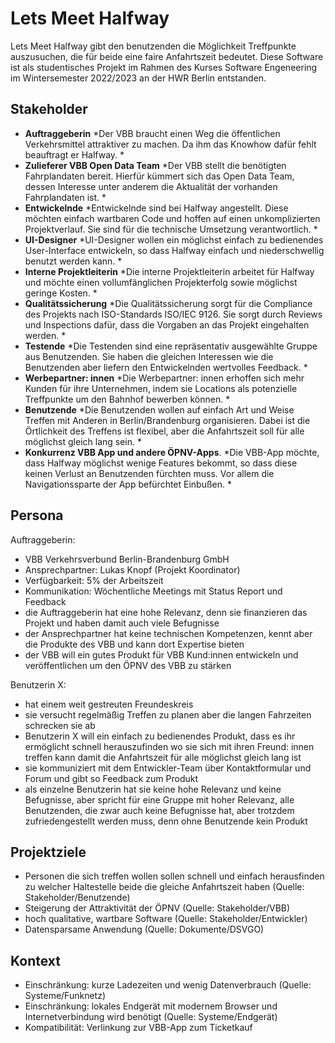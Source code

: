 # Lets Meet Halfway

Lets Meet Halfway gibt den benutzenden die Möglichkeit Treffpunkte auszusuchen, die für beide eine faire Anfahrtszeit bedeutet. Diese Software ist als studentisches Projekt im Rahmen des Kurses Software Engeneering im Wintersemester 2022/2023 an der HWR Berlin entstanden.

## Stakeholder
- **Auftraggeberin** *Der VBB braucht einen Weg die öffentlichen Verkehrsmittel attraktiver zu machen. Da ihm das Knowhow dafür fehlt beauftragt er Halfway. *
- **Zulieferer VBB Open Data Team** *Der VBB stellt die benötigten Fahrplandaten bereit. Hierfür kümmert sich das Open Data Team, dessen Interesse unter anderem die Aktualität der vorhanden Fahrplandaten ist. *
- **Entwickelnde** *Entwickelnde sind bei Halfway angestellt. Diese möchten einfach wartbaren Code und hoffen auf einen unkomplizierten Projektverlauf. Sie sind für die technische Umsetzung verantwortlich. *
- **UI-Designer** *UI-Designer wollen ein möglichst einfach zu bedienendes User-Interface entwickeln, so dass Halfway einfach und niederschwellig benutzt werden kann. *
- **Interne Projektleiterin** *Die interne Projektleiterin arbeitet für Halfway und möchte einen vollumfänglichen Projekterfolg sowie möglichst geringe Kosten. *
- **Qualitätssicherung** *Die Qualitätssicherung sorgt für die Compliance des Projekts nach ISO-Standards ISO/IEC 9126. Sie sorgt durch Reviews und Inspections dafür, dass die Vorgaben an das Projekt eingehalten werden. *
- **Testende** *Die Testenden sind eine repräsentativ ausgewählte Gruppe aus Benutzenden. Sie haben die gleichen Interessen wie die Benutzenden aber liefern den Entwickelnden wertvolles Feedback. *
- **Werbepartner: innen** *Die Werbepartner: innen erhoffen sich mehr Kunden für ihre Unternehmen, indem sie Locations als potenzielle Treffpunkte um den Bahnhof bewerben können. *
- **Benutzende** *Die Benutzenden wollen auf einfach Art und Weise Treffen mit Anderen in Berlin/Brandenburg organisieren. Dabei ist die Örtlichkeit des Treffens ist flexibel, aber die Anfahrtszeit soll für alle möglichst gleich lang sein. *
- **Konkurrenz VBB App und andere ÖPNV-Apps**. *Die VBB-App möchte, dass Halfway möglichst wenige Features bekommt, so dass diese keinen Verlust an Benutzenden fürchten muss. Vor allem die Navigationssparte der App befürchtet Einbußen. *

## Persona
Auftraggeberin:
  - VBB Verkehrsverbund Berlin-Brandenburg GmbH
  - Ansprechpartner: Lukas Knopf (Projekt Koordinator)
  - Verfügbarkeit: 5% der Arbeitszeit
  - Kommunikation: Wöchentliche Meetings mit Status Report und Feedback
  - die Auftraggeberin hat eine hohe Relevanz, denn sie finanzieren das Projekt und haben damit auch viele Befugnisse
  - der Ansprechpartner hat keine technischen Kompetenzen, kennt aber die Produkte des VBB und kann dort Expertise bieten
  - der VBB will ein gutes Produkt für VBB Kund:innen entwickeln und veröffentlichen um den ÖPNV des VBB zu stärken 

Benutzerin X:
- hat einem weit gestreuten Freundeskreis
- sie versucht regelmäßig Treffen zu planen aber die langen Fahrzeiten schrecken sie ab
- Benutzerin X will ein einfach zu bedienendes Produkt, dass es ihr ermöglicht schnell herauszufinden wo sie sich mit ihren Freund: innen treffen kann damit die Anfahrtszeit für alle möglichst gleich lang ist
- sie kommuniziert mit dem Entwickler-Team über Kontaktformular und Forum und gibt so Feedback zum Produkt
- als einzelne Benutzerin hat sie keine hohe Relevanz und keine Befugnisse, aber spricht für eine Gruppe mit hoher Relevanz, alle Benutzenden, die zwar auch keine Befugnisse hat, aber trotzdem zufriedengestellt werden muss, denn ohne Benutzende kein Produkt  

## Projektziele
- Personen die sich treffen wollen sollen schnell und einfach herausfinden zu welcher Haltestelle beide die gleiche Anfahrtszeit haben (Quelle: Stakeholder/Benutzende)
- Steigerung der Attraktivität der ÖPNV (Quelle: Stakeholder/VBB)
- hoch qualitative, wartbare Software (Quelle: Stakeholder/Entwickler)
- Datensparsame Anwendung (Quelle: Dokumente/DSVGO)

## Kontext
- Einschränkung: kurze Ladezeiten und wenig Datenverbrauch (Quelle: Systeme/Funknetz)
- Einschränkung: lokales Endgerät mit modernem Browser und Internetverbindung wird benötigt (Quelle: Systeme/Endgerät)
- Kompatibilität: Verlinkung zur VBB-App zum Ticketkauf
